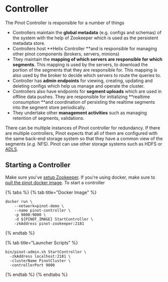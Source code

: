 # Controller

The Pinot Controller is responsible for a number of things

* Controllers maintain the **global metadata** (e.g. configs and schemas) of the system with the help of Zookeeper which is used as the  persistent metadata store.
* Controllers host **Helix Controller **and is responsible for managing other pinot components (brokers, servers, minions)&#x20;
* They maintain the **mapping of which servers are responsible for which segments**. This mapping is used by the servers, to download the portion of the segments that they are responsible for. This mapping is also used by the broker to decide which servers to route the queries to.
* Controller has **admin endpoints** for viewing, creating, updating and deleting configs which help us manage and operate the cluster.
* Controllers also have endpoints for **segment uploads** which are used in offline data pushes. They are responsible for initializing **realtime consumption **and coordination of persisting the realtime segments into the segment store periodically.
* They undertake other **management activities** such as managing retention of segments, validations.

There can be multiple instances of Pinot controller for redundancy. If there are multiple controllers, Pinot expects that all of them are configured with the same back-end storage system so that they have a common view of the segments (_e.g._ NFS). Pinot can use other storage systems such as HDFS or [ADLS](https://azure.microsoft.com/en-us/services/storage/data-lake-storage/).

## Starting a Controller

Make sure you've [setup Zookeeper](cluster.md#setup-a-pinot-cluster). If you're using docker, make sure to [pull the pinot docker image](cluster.md#setup-a-pinot-cluster).  To start a controller&#x20;

{% tabs %}
{% tab title="Docker Image" %}
```
docker run \
    --network=pinot-demo \
    --name pinot-controller \
    -p 9000:9000 \
    -d ${PINOT_IMAGE} StartController \
    -zkAddress pinot-zookeeper:2181
```
{% endtab %}

{% tab title="Launcher Scripts" %}
```
bin/pinot-admin.sh StartController \
  -zkAddress localhost:2181 \
  -clusterName PinotCluster \
  -controllerPort 9000
```
{% endtab %}
{% endtabs %}
